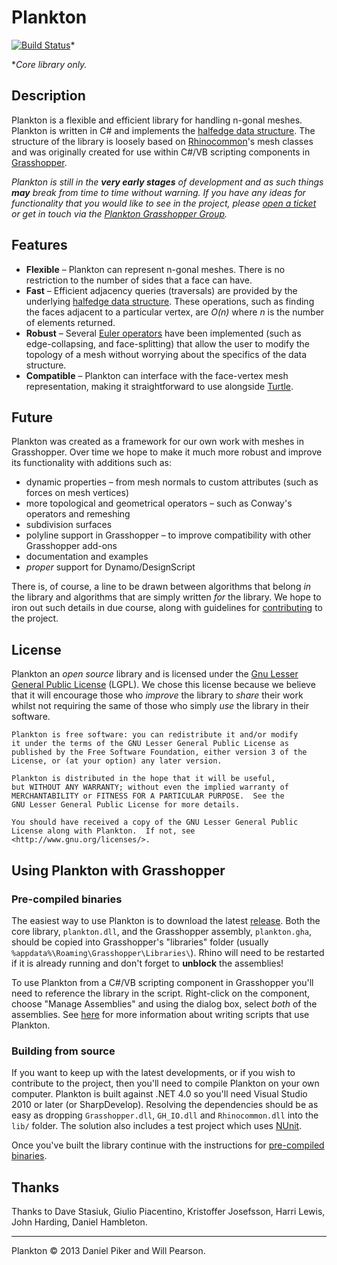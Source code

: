 # Plankton

[![Build Status](https://travis-ci.org/meshmash/Plankton.svg?branch=master)](https://travis-ci.org/Dan-Piker/Plankton)*

*_Core library only._

## Description

Plankton is a flexible and efficient library for handling n-gonal meshes. Plankton is written in C# and implements the [halfedge data structure][hds].  The structure of the library is loosely based on [Rhinocommon][rc]'s mesh classes and was originally created for use within C#/VB scripting components in [Grasshopper][gh].

_Plankton is still in the **very early stages** of development and as such things **may** break from time to time without warning.  If you have any ideas for functionality that you would like to see in the project, please [open a ticket][issues] or get in touch via the [Plankton Grasshopper Group][ghgroup]._

## Features

* **Flexible** – Plankton can represent n-gonal meshes. There is no restriction to the number of sides that a face can have.
* **Fast** – Efficient adjacency queries (traversals) are provided by the underlying [halfedge data structure][hds].  These operations, such as finding the faces adjacent to a particular vertex, are _O(n)_ where _n_ is the number of elements returned.
* **Robust** – Several [Euler operators][euler] have been implemented (such as edge-collapsing, and face-splitting) that allow the user to modify the topology of a mesh without worrying about the specifics of the data structure.
* **Compatible** – Plankton can interface with the face-vertex mesh representation, making it straightforward to use alongside [Turtle]. 

## Future

Plankton was created as a framework for our own work with meshes in Grasshopper. Over time we hope to make it much more robust and improve its functionality with additions such as:

* dynamic properties – from mesh normals to custom attributes (such as forces on mesh vertices)
* more topological and geometrical operators – such as Conway's operators and remeshing
* subdivision surfaces
* polyline support in Grasshopper – to improve compatibility with other Grasshopper add-ons
* documentation and examples
* _proper_ support for Dynamo/DesignScript

There is, of course, a line to be drawn between algorithms that belong _in_ the library and algorithms that are simply written _for_ the library.  We hope to iron out such details in due course, along with guidelines for [contributing](CONTRIBUTING.md) to the project.

## License

Plankton an _open source_ library and is licensed under the [Gnu Lesser General Public License][lgpl] (LGPL). We chose this license because we believe that it will encourage those who _improve_ the library to _share_ their work whilst not requiring the same of those who simply _use_ the library in their software.

    Plankton is free software: you can redistribute it and/or modify
    it under the terms of the GNU Lesser General Public License as
    published by the Free Software Foundation, either version 3 of the
    License, or (at your option) any later version.
    
    Plankton is distributed in the hope that it will be useful,
    but WITHOUT ANY WARRANTY; without even the implied warranty of
    MERCHANTABILITY or FITNESS FOR A PARTICULAR PURPOSE.  See the
    GNU Lesser General Public License for more details.
    
    You should have received a copy of the GNU Lesser General Public
    License along with Plankton.  If not, see
    <http://www.gnu.org/licenses/>.

## Using Plankton with Grasshopper

### Pre-compiled binaries

The easiest way to use Plankton is to download the latest [release][releases].  Both the core library, `plankton.dll`, and the Grasshopper assembly, `plankton.gha`, should be copied into Grasshopper's "libraries" folder (usually `%appdata%\Roaming\Grasshopper\Libraries\`).  Rhino will need to be restarted if it is already running and don't forget to **unblock** the assemblies!

To use Plankton from a C#/VB scripting component in Grasshopper you'll need to reference the library in the script. Right-click on the component, choose "Manage Assemblies" and using the dialog box, select _both_ of the assemblies.  See [here][scripting] for more information about writing scripts that use Plankton.

### Building from source

If you want to keep up with the latest developments, or if you wish to contribute to the project, then you'll need to compile Plankton on your own computer.  Plankton is built against .NET 4.0 so you'll need Visual Studio 2010 or later (or SharpDevelop).  Resolving the dependencies should be as easy as dropping `Grasshopper.dll`, `GH_IO.dll` and `Rhinocommon.dll` into the `lib/` folder. The solution also includes a test project which uses [NUnit].

Once you've built the library continue with the instructions for [pre-compiled binaries](#pre-compiled-binaries).

## Thanks

Thanks to Dave Stasiuk, Giulio Piacentino, Kristoffer Josefsson, Harri Lewis, John Harding, Daniel Hambleton.

***

Plankton © 2013 Daniel Piker and Will Pearson.


[ghgroup]: http://www.grasshopper3d.com/group/plankton
[issues]: http://github.com/Dan-Piker/Plankton/issues
[rc]: http://github.com/mcneel/rhinocommon
[gh]: http://grasshopper3d.com
[hds]: http://github.com/Dan-Piker/Plankton/wiki/Halfedge-Data-Structure
[license]: http://github.com/Dan-Piker/Plankton/tree/master/LICENSE.txt
[lgpl]: http://www.gnu.org/licenses/lgpl.html
[euler]: http://github.com/Dan-Piker/Plankton/wiki/Euler-Operators
[releases]: http://github.com/Dan-Piker/Plankton/releases
[scripting]: http://github.com/Dan-Piker/Plankton/wiki/Scripting
[Turtle]: http://github.com/piac/TurtleMesh
[nunit]: http://www.nunit.org
